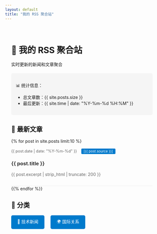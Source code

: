 ```yaml
---
layout: default
title: "我的 RSS 聚合站"
---
```


<div class="home">
  <h1 class="page-heading">📰 我的 RSS 聚合站</h1>
  <p class="page-description">实时更新的新闻和文章聚合</p>
  
  <div class="rss-stats">
    <p>📊 统计信息：</p>
    <ul>
      <li>总文章数：{{ site.posts.size }}</li>
      <li>最后更新：{{ site.time | date: "%Y-%m-%d %H:%M" }}</li>
    </ul>
  </div>
  
  <h2>📰 最新文章</h2>
  <ul class="post-list">
    {% for post in site.posts limit:10 %}
      <li>
        <span class="post-meta">{{ post.date | date: "%Y-%m-%d" }}</span>
        <span class="post-source">[{{ post.source }}]</span>
        <h3>
          <a class="post-link" href="{{ post.url | relative_url }}">{{ post.title }}</a>
        </h3>
        <p class="post-excerpt">{{ post.excerpt | strip_html | truncate: 200 }}</p>
      </li>
    {{% endfor %}}
  </ul>
  
  <h2>📂 分类</h2>
  <div class="categories">
    <a href="/tech/" class="category-link">🔧 技术新闻</a>
    <a href="/international/" class="category-link">🌍 国际关系</a>
  </div>
</div>

<style>
.home {
  max-width: 800px;
  margin: 0 auto;
  padding: 20px;
}

.rss-stats {
  background: #f5f5f5;
  padding: 15px;
  border-radius: 5px;
  margin: 20px 0;
}

.post-list {
  list-style: none;
  padding: 0;
}

.post-list li {
  border-bottom: 1px solid #eee;
  padding: 15px 0;
}

.post-meta {
  color: #666;
  font-size: 0.9em;
}

.post-source {
  background: #007acc;
  color: white;
  padding: 2px 8px;
  border-radius: 3px;
  font-size: 0.8em;
  margin-left: 10px;
}

.post-link {
  color: #333;
  text-decoration: none;
}

.post-link:hover {
  color: #007acc;
}

.post-excerpt {
  color: #666;
  margin-top: 5px;
}

.categories {
  display: flex;
  gap: 20px;
  margin-top: 20px;
}

.category-link {
  background: #007acc;
  color: white;
  padding: 10px 20px;
  text-decoration: none;
  border-radius: 5px;
}

.category-link:hover {
  background: #005a9e;
}
</style>
